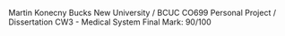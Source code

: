 Martin Konecny Bucks New University / BCUC
CO699 Personal Project / Dissertation 
CW3 - Medical System
Final Mark: 90/100
